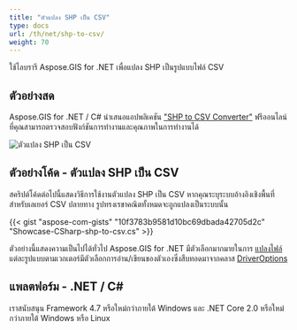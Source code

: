 ```yaml
---
title: "ตัวแปลง SHP เป็น CSV"
type: docs
url: /th/net/shp-to-csv/
weight: 70
---
```


ใช้ไลบรารี Aspose.GIS for .NET เพื่อแปลง SHP เป็นรูปแบบไฟล์ CSV

## **ตัวอย่างสด**

Aspose.GIS for .NET / C# นำเสนอแอปพลิเคชัน ["SHP to CSV Converter"](https://products.aspose.app/gis/conversion/shp-to-csv) ฟรีออนไลน์ ที่คุณสามารถตรวจสอบฟังก์ชันการทำงานและคุณภาพในการทำงานได้

![ตัวแปลง SHP เป็น CSV](conversion.png)

## **ตัวอย่างโค้ด - ตัวแปลง SHP เป็น CSV**

สคริปต์โค้ดต่อไปนี้แสดงวิธีการใช้งานตัวแปลง SHP เป็น CSV หากคุณระบุระบบอ้างอิงเชิงพื้นที่สำหรับเลเยอร์ CSV ปลายทาง รูปทรงเรขาคณิตทั้งหมดจะถูกแปลงเป็นระบบนั้น

{{< gist "aspose-com-gists" "10f3783b9581d10bc69dbada42705d2c" "Showcase-CSharp-shp-to-csv.cs" >}}

ตัวอย่างนี้แสดงความเป็นไปได้ทั่วไป Aspose.GIS for .NET มีตัวเลือกมากมายในการ [แปลงไฟล์](https://docs.aspose.com/gis/net/vector-layers/) แต่ละรูปแบบตามเวกเตอร์มีตัวเลือกการอ่าน/เขียนของตัวเองซึ่งสืบทอดมาจากคลาส [DriverOptions](https://reference.aspose.com/gis/net/aspose.gis/driveroptions)

## **แพลตฟอร์ม - .NET / C#**

เราสนับสนุน Framework 4.7 หรือใหม่กว่าภายใต้ Windows และ .NET Core 2.0 หรือใหม่กว่าภายใต้ Windows หรือ Linux
